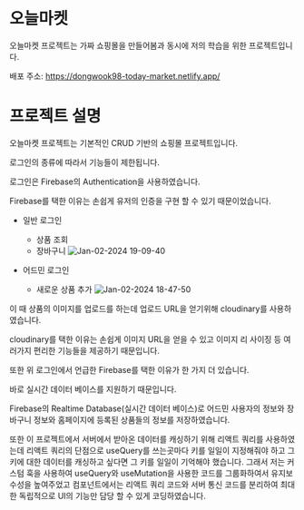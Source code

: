 # 오늘마켓

오늘마켓 프로젝트는 가짜 쇼핑몰을 만들어봄과 동시에 저의 학습을 위한 프로젝트입니다.

배포 주소: https://dongwook98-today-market.netlify.app/

# 프로젝트 설명

오늘마켓 프로젝트는 기본적인 CRUD 기반의 쇼핑몰 프로젝트입니다.

로그인의 종류에 따라서 기능들이 제한됩니다.

로그인은 Firebase의 Authentication을 사용하였습니다.

Firebase를 택한 이유는 손쉽게 유저의 인증을 구현 할 수 있기 때문이었습니다.

- 일반 로그인

  - 상품 조회
  - 장바구니
    ![Jan-02-2024 19-09-40](https://github.com/dongwook98/today-market/assets/119502777/78143af8-a93d-4b31-9d5b-35b9d78e39b9)

- 어드민 로그인

  - 새로운 상품 추가
    ![Jan-02-2024 18-47-50](https://github.com/dongwook98/today-market/assets/119502777/0550f613-41d4-45f3-be7d-ccc7546ad3ff)

이 때 상품의 이미지를 업로드를 하는데 업로드 URL을 얻기위해 cloudinary를 사용하였습니다.

cloudinary를 택한 이유는 손쉽게 이미지 URL을 얻을 수 있고 이미지 리 사이징 등 여러가지 편리한 기능들을 제공하기 때문입니다.

또한 위 로그인에서 언급한 Firebase를 택한 이유가 한 가지 더 있습니다.

바로 실시간 데이터 베이스를 지원하기 때문입니다.

Firebase의 Realtime Database(실시간 데이터 베이스)로 어드민 사용자의 정보와 장바구니 정보와 홈페이지에 등록된 상품들의 정보를 저장하였습니다.

또한 이 프로젝트에서 서버에서 받아온 데이터를 캐싱하기 위해 리액트 쿼리를 사용하였는데 리액트 쿼리의 단점으로 useQuery를 쓰는곳마다 키를 일일이 지정해줘야 하고 그 키에 대한 데이터를 캐싱하고 싶다면 그 키를 일일이 기억해야 했습니다. 그래서 저는 커스텀 훅을 사용하여 useQuery와 useMutation을 사용한 코드를 그룹화하여서 유지보수성을 높여주었고 컴포넌트에서는 리액트 쿼리 코드와 서버 통신 코드를 분리하여 최대한 독립적으로 UI의 기능만 담당 할 수 있게 코딩하였습니다.
